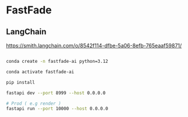 # FastFade 

## LangChain
https://smith.langchain.com/o/8542f114-dfbe-5a06-8efb-765eaaf59871/

```` bash 

conda create -n fastfade-ai python=3.12

conda activate fastfade-ai 

pip install 

fastapi dev --port 8999 --host 0.0.0.0

# Prod ( e.g render )
fastapi run --port 10000 --host 0.0.0.0

````